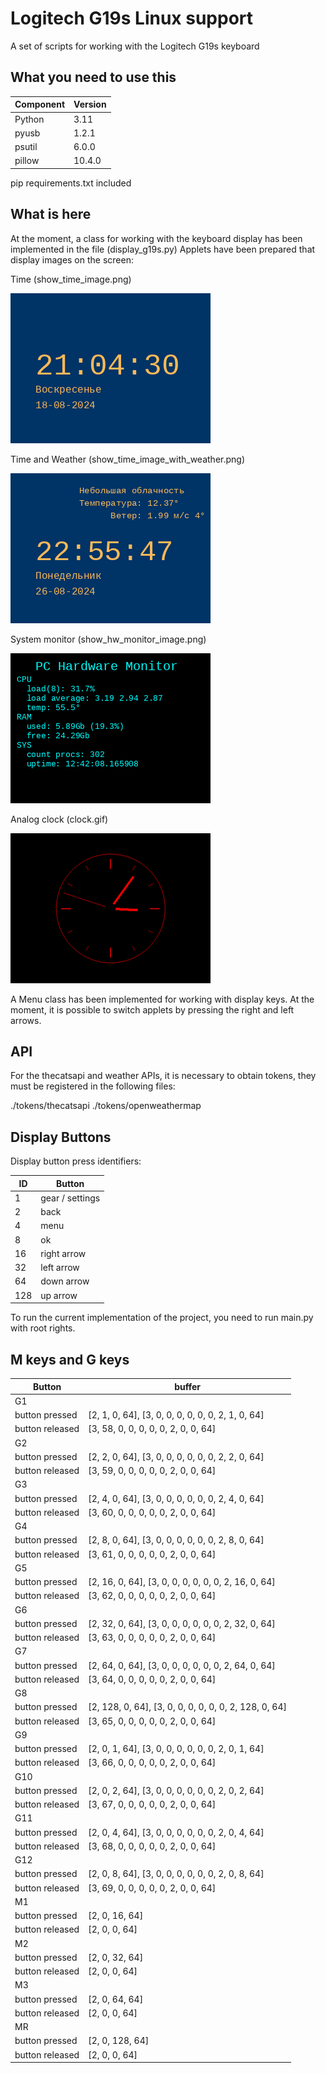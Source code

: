 # Logitech G19s Linux support

A set of scripts for working with the Logitech G19s keyboard


## What you need to use this

| Component  | Version |
|---|---|
| Python | 3.11|
| pyusb | 1.2.1 |
| psutil | 6.0.0 |
| pillow | 10.4.0 |

pip requirements.txt included

## What is here

At the moment, a class for working with the keyboard display has been implemented in the file (display_g19s.py)
Applets have been prepared that display images on the screen:

Time (show_time_image.png)

![show_time_image](show_time_image.png)

Time and Weather (show_time_image_with_weather.png)

![show_time_image_with_weather](show_time_image_with_weather.png)

System monitor (show_hw_monitor_image.png)

![show_hw_monitor_image](show_hw_monitor_image.png)

Analog clock (clock.gif)

![show_hw_monitor_image](clock.gif)

A Menu class has been implemented for working with display keys.
At the moment, it is possible to switch applets by pressing the right and left arrows.

## API

For the thecatsapi and weather APIs, it is necessary to obtain tokens, they must be registered in the following files:

./tokens/thecatsapi
./tokens/openweathermap

## Display Buttons

Display button press identifiers:

| ID  | Button |
|---|---|
| 1 | gear / settings |
| 2 | back |
| 4 | menu |
| 8 | ok |
| 16 | right arrow |
| 32 | left arrow |
| 64 | down arrow |
| 128 | up arrow |

To run the current implementation of the project, you need to run main.py with root rights.

## M keys and G keys

| Button | buffer |
|---|---|
|G1 ||
| button pressed | [2, 1, 0, 64], [3, 0, 0, 0, 0, 0, 0, 2, 1, 0, 64] |
| button released | [3, 58, 0, 0, 0, 0, 0, 2, 0, 0, 64] |
| G2 ||
| button pressed | [2, 2, 0, 64], [3, 0, 0, 0, 0, 0, 0, 2, 2, 0, 64] |
| button released | [3, 59, 0, 0, 0, 0, 0, 2, 0, 0, 64] |
| G3 ||
| button pressed | [2, 4, 0, 64], [3, 0, 0, 0, 0, 0, 0, 2, 4, 0, 64] |
| button released | [3, 60, 0, 0, 0, 0, 0, 2, 0, 0, 64] |
| G4 ||
| button pressed | [2, 8, 0, 64], [3, 0, 0, 0, 0, 0, 0, 2, 8, 0, 64] |
| button released | [3, 61, 0, 0, 0, 0, 0, 2, 0, 0, 64] |
| G5 ||
| button pressed | [2, 16, 0, 64], [3, 0, 0, 0, 0, 0, 0, 2, 16, 0, 64] |
| button released | [3, 62, 0, 0, 0, 0, 0, 2, 0, 0, 64] |
| G6 ||
| button pressed | [2, 32, 0, 64], [3, 0, 0, 0, 0, 0, 0, 2, 32, 0, 64] |
| button released | [3, 63, 0, 0, 0, 0, 0, 2, 0, 0, 64] |
| G7 ||
| button pressed | [2, 64, 0, 64], [3, 0, 0, 0, 0, 0, 0, 2, 64, 0, 64] |
| button released | [3, 64, 0, 0, 0, 0, 0, 2, 0, 0, 64] |
| G8 ||
| button pressed | [2, 128, 0, 64], [3, 0, 0, 0, 0, 0, 0, 2, 128, 0, 64] |
| button released | [3, 65, 0, 0, 0, 0, 0, 2, 0, 0, 64] |
| G9 ||
| button pressed | [2, 0, 1, 64], [3, 0, 0, 0, 0, 0, 0, 2, 0, 1, 64] |
| button released | [3, 66, 0, 0, 0, 0, 0, 2, 0, 0, 64] |
| G10 ||
| button pressed | [2, 0, 2, 64], [3, 0, 0, 0, 0, 0, 0, 2, 0, 2, 64] |
| button released | [3, 67, 0, 0, 0, 0, 0, 2, 0, 0, 64] |
| G11 ||
| button pressed | [2, 0, 4, 64], [3, 0, 0, 0, 0, 0, 0, 2, 0, 4, 64] |
| button released | [3, 68, 0, 0, 0, 0, 0, 2, 0, 0, 64] |
| G12 ||
| button pressed | [2, 0, 8, 64], [3, 0, 0, 0, 0, 0, 0, 2, 0, 8, 64] |
| button released | [3, 69, 0, 0, 0, 0, 0, 2, 0, 0, 64] |
| M1 ||
| button pressed | [2, 0, 16, 64] |
| button released | [2, 0, 0, 64] |
| M2 ||
| button pressed | [2, 0, 32, 64] |
| button released | [2, 0, 0, 64] |
| M3 ||
| button pressed | [2, 0, 64, 64] |
| button released | [2, 0, 0, 64] |
| MR ||
| button pressed | [2, 0, 128, 64]|
| button released | [2, 0, 0, 64]|

